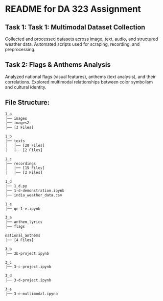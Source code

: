 # README for DA 323 Assignment

## Task 1: Task 1: Multimodal Dataset Collection

Collected and processed datasets across image, text, audio, and structured weather data. Automated scripts used for scraping, recording, and preprocessing.

## Task 2: Flags & Anthems Analysis

Analyzed national flags (visual features), anthems (text analysis), and their correlations. Explored multimodal relationships between color symbolism and cultural identity.

## File Structure:

```bash
1_a
│── images
│── images2
│── [3 Files]

1_b
│── texts
│   │── [20 Files]
│   │── [2 Files]

1_c
│── recordings
│   │── [15 Files]
│   │── [2 Files]

1_d
│── 1_d.py
│── 1-d-demonstration.ipynb
│── india_weather_data.csv

1_e
│── qn-1-e.ipynb

3_a
│── anthem_lyrics
│── flags

national_anthems
│── [4 Files]

3_b
│── 3b-project.ipynb

3_c
│── 3-c-project.ipynb

3_d
│── 3-d-project.ipynb

3_e
│── 3-e-multimodal.ipynb

```
